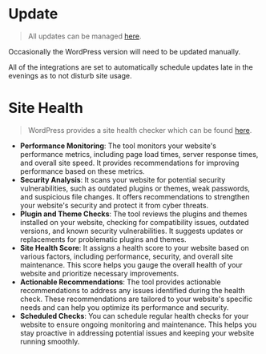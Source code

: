 
# Update

> All updates can be managed [here](https://mundocards.wpcomstaging.com/wp-admin/update-core.php).

Occasionally the WordPress version will need to be updated manually.

All of the integrations are set to automatically schedule updates late in the evenings as to not disturb site usage.

# Site Health

> WordPress provides a site health checker which can be found [here](https://mundocards.wpcomstaging.com/wp-admin/site-health.php).

- **Performance Monitoring**: The tool monitors your website's performance metrics, including page load times, server response times, and overall site speed. It provides recommendations for improving performance based on these metrics.
- **Security Analysis**: It scans your website for potential security vulnerabilities, such as outdated plugins or themes, weak passwords, and suspicious file changes. It offers recommendations to strengthen your website's security and protect it from cyber threats.
- **Plugin and Theme Checks**: The tool reviews the plugins and themes installed on your website, checking for compatibility issues, outdated versions, and known security vulnerabilities. It suggests updates or replacements for problematic plugins and themes.
- **Site Health Score**: It assigns a health score to your website based on various factors, including performance, security, and overall site maintenance. This score helps you gauge the overall health of your website and prioritize necessary improvements.
- **Actionable Recommendations**: The tool provides actionable recommendations to address any issues identified during the health check. These recommendations are tailored to your website's specific needs and can help you optimize its performance and security.
- **Scheduled Checks**: You can schedule regular health checks for your website to ensure ongoing monitoring and maintenance. This helps you stay proactive in addressing potential issues and keeping your website running smoothly.
